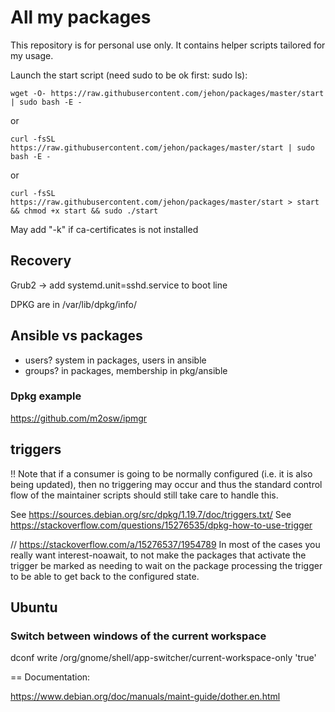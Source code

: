 
# All my packages

This repository is for personal use only.
It contains helper scripts tailored for my usage.

Launch the start script (need sudo to be ok first: sudo ls):
```
wget -O- https://raw.githubusercontent.com/jehon/packages/master/start | sudo bash -E -
```
or
```
curl -fsSL https://raw.githubusercontent.com/jehon/packages/master/start | sudo bash -E -
```
or
```
curl -fsSL https://raw.githubusercontent.com/jehon/packages/master/start > start && chmod +x start && sudo ./start
```
May add "-k" if ca-certificates is not installed

## Recovery

Grub2 -> add systemd.unit=sshd.service to boot line

DPKG are in /var/lib/dpkg/info/

## Ansible vs packages

- users? system in packages, users in ansible
- groups? in packages, membership in pkg/ansible

### Dpkg example

https://github.com/m2osw/ipmgr

## triggers

!! Note that if a consumer is going to be normally configured (i.e. it is also being updated), then no triggering may occur and thus the standard control flow of the maintainer scripts should still take care to handle this.

See https://sources.debian.org/src/dpkg/1.19.7/doc/triggers.txt/
See https://stackoverflow.com/questions/15276535/dpkg-how-to-use-trigger

// https://stackoverflow.com/a/15276537/1954789
In most of the cases you really want interest-noawait, to not make the packages that activate the trigger be marked as needing to wait on the package processing the trigger to be able to get back to the configured state.

## Ubuntu

### Switch between windows of the current workspace

dconf write /org/gnome/shell/app-switcher/current-workspace-only 'true'

== Documentation:

https://www.debian.org/doc/manuals/maint-guide/dother.en.html

